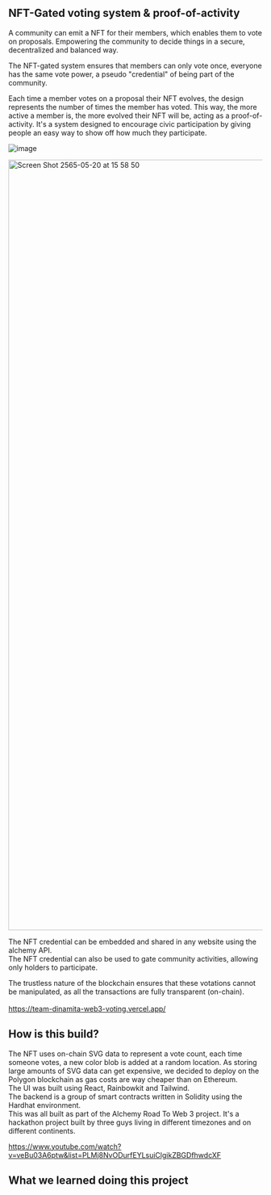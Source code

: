 
## NFT-Gated voting system & proof-of-activity

A community can emit a NFT for their members, which enables them to vote on proposals. Empowering the community to decide things in a secure, decentralized and balanced way. <br/>

The NFT-gated system ensures that members can only vote once, everyone has the same vote power, a pseudo "credential" of being part of the community. <br/> 

Each time a member votes on a proposal their NFT evolves, the design represents the number of times the member has voted. This way, the more active a member is, the more evolved their NFT will be, acting as a proof-of-activity. It's a system designed to encourage civic participation by giving people an easy way to show off how much they participate. <br/>

![image](https://user-images.githubusercontent.com/86085168/178119309-67634f44-f86c-464a-90b7-a167796869dd.png)


<img width="1527" alt="Screen Shot 2565-05-20 at 15 58 50" src="https://user-images.githubusercontent.com/19485391/173496742-7b1f0066-7680-4b9d-9137-064eea10f963.png">

The NFT credential can be embedded and shared in any website using the alchemy API. <br/>
The NFT credential can also be used to gate community activities, allowing only holders to participate. <br/>

The trustless nature of the blockchain ensures that these votations cannot be manipulated, as all the transactions are fully transparent (on-chain). <br/>
<br/>
https://team-dinamita-web3-voting.vercel.app/

## How is this build?
The NFT uses on-chain SVG data to represent a vote count, each time someone votes, a new color blob is added at a random location. As storing large amounts of SVG data can get expensive, we decided to deploy on the Polygon blockchain as gas costs are way cheaper than on Ethereum. 
<br/>
The UI was built using React, Rainbowkit and Tailwind.
<br/>
The backend is a group of smart contracts written in Solidity using the Hardhat environment. 
<br/>
This was all built as part of the Alchemy Road To Web 3 project. It's a hackathon project built by three guys living in different timezones and on different continents.

https://www.youtube.com/watch?v=veBu03A6ptw&list=PLMj8NvODurfEYLsuiClgikZBGDfhwdcXF


## What we learned doing this project

